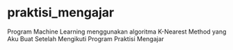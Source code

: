 # praktisi_mengajar
Program Machine Learning menggunakan algoritma K-Nearest Method yang Aku Buat Setelah Mengikuti Program Praktisi Mengajar
